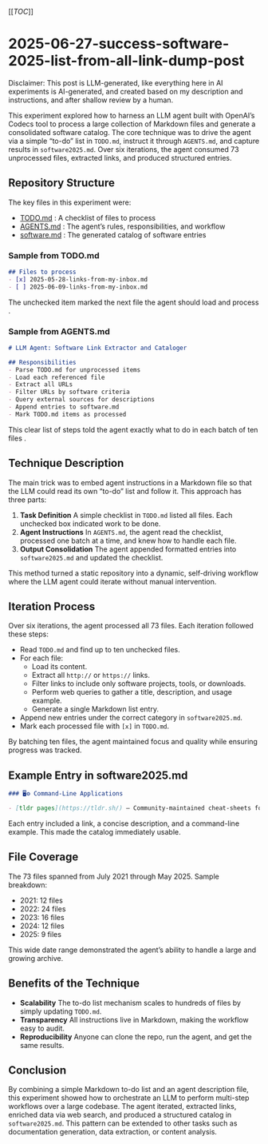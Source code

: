 [[_TOC_]]

# 2025-06-27-success-software-2025-list-from-all-link-dump-post

Disclaimer: This post is LLM-generated, like everything here in AI experiments is AI-generated, and created based on my description and instructions, and after shallow review by a human.



This experiment explored how to harness an LLM agent built with OpenAI’s Codecs tool to process a large collection of Markdown files and generate a consolidated software catalog. The core technique was to drive the agent via a simple “to-do” list in `TODO.md`, instruct it through `AGENTS.md`, and capture results in `software2025.md`. Over six iterations, the agent consumed 73 unprocessed files, extracted links, and produced structured entries.

## Repository Structure

The key files in this experiment were: 

- [TODO.md](TODO.md) : A checklist of files to process 
- [AGENTS.md](AGENTS.md) : The agent’s rules, responsibilities, and workflow 
- [software.md](software.md) : The generated catalog of software entries 

### Sample from TODO.md

```markdown
## Files to process
- [x] 2025-05-28-links-from-my-inbox.md
- [ ] 2025-06-09-links-from-my-inbox.md
```

The unchecked item marked the next file the agent should load and process .

### Sample from AGENTS.md

```markdown
# LLM Agent: Software Link Extractor and Cataloger

## Responsibilities
- Parse TODO.md for unprocessed items
- Load each referenced file
- Extract all URLs
- Filter URLs by software criteria
- Query external sources for descriptions
- Append entries to software.md
- Mark TODO.md items as processed
```

This clear list of steps told the agent exactly what to do in each batch of ten files .

## Technique Description

The main trick was to embed agent instructions in a Markdown file so that the LLM could read its own “to-do” list and follow it. This approach has three parts:

1. **Task Definition**
    A simple checklist in `TODO.md` listed all files. Each unchecked box indicated work to be done.
2. **Agent Instructions**
    In `AGENTS.md`, the agent read the checklist, processed one batch at a time, and knew how to handle each file.
3. **Output Consolidation**
    The agent appended formatted entries into `software2025.md` and updated the checklist.

This method turned a static repository into a dynamic, self-driving workflow where the LLM agent could iterate without manual intervention.

## Iteration Process

Over six iterations, the agent processed all 73 files. Each iteration followed these steps:

- Read `TODO.md` and find up to ten unchecked files.
- For each file:
  - Load its content.
  - Extract all `http://` or `https://` links.
  - Filter links to include only software projects, tools, or downloads.
  - Perform web queries to gather a title, description, and usage example.
  - Generate a single Markdown list entry.
- Append new entries under the correct category in `software2025.md`.
- Mark each processed file with `[x]` in `TODO.md`.

By batching ten files, the agent maintained focus and quality while ensuring progress was tracked.

## Example Entry in software2025.md

```markdown
### 🖥️⚙️ Command-Line Applications

- [tldr pages](https://tldr.sh/) – Community-maintained cheat-sheets for over 200 Unix commands. Example: `tldr tar` shows common tar options. :contentReference[oaicite:5]{index=5}
```

Each entry included a link, a concise description, and a command-line example. This made the catalog immediately usable.

## File Coverage

The 73 files spanned from July 2021 through May 2025. Sample breakdown:

- 2021: 12 files
- 2022: 24 files
- 2023: 16 files
- 2024: 12 files
- 2025: 9 files

This wide date range demonstrated the agent’s ability to handle a large and growing archive.

## Benefits of the Technique

- **Scalability**
   The to-do list mechanism scales to hundreds of files by simply updating `TODO.md`.
- **Transparency**
   All instructions live in Markdown, making the workflow easy to audit.
- **Reproducibility**
   Anyone can clone the repo, run the agent, and get the same results.

## Conclusion

By combining a simple Markdown to-do list and an agent description file, this experiment showed how to orchestrate an LLM to perform multi-step workflows over a large codebase. The agent iterated, extracted links, enriched data via web search, and produced a structured catalog in `software2025.md`. This pattern can be extended to other tasks such as documentation generation, data extraction, or content analysis.